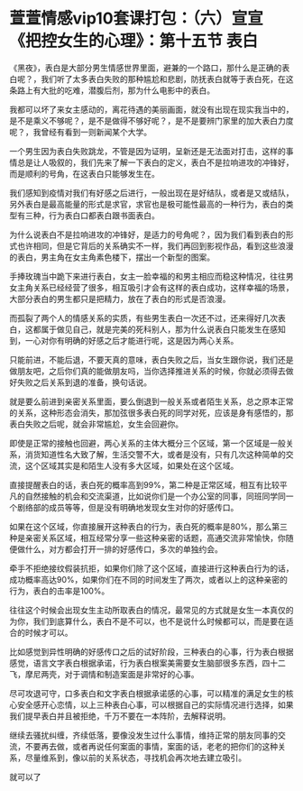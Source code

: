# 萱萱情感vip10套课打包：（六）宣宣《把控女生的心理》：第十五节 表白

《黑夜》，表白是大部分男生情感世界里面，避兼的一个路口，那什么是正确的表白呢？，我们听了太多表白失败的那种尴尬和悲剧，防抚表白就等于表白死，在这条路上有大批的吃难，潜腹后剂，那为什么电影中的表白。

我都可以坏了来女主感动的，离花待遇的美丽画面，就没有出现在现实我当中的，是不是乘义不够呢？，是不是做得不够好呢？，是不是要辨门家里的加大表白力度呢？，我曾经有看到一则新闻某个大学。

一个男生因为表白失败跳龙，不管是因为证明，呈新还是无法面对打击，这样的事情总是让人吸叙的，我们先来了解一下表白的定义，表白不是拉响进攻的冲锋好，而是顺利的号角，在这表白只能够发生在。

我们感知到疫情对我们有好感之后进行，一般出现在是好结队，或者是又或结队，另外表白是最高能量的形式是求官，求官也是极可能性最高的一种行为，表白的类型有三种，行为表白口都表白跟书面表白。

为什么说表白不是拉响进攻的冲锋好，是适力的号角呢？，因为我们看到表白的形式也许相同，但是它背后的关系确实不一样，我们再回到影视作品，看到这些浪漫的表白，男主角在女主角素色楼下，摆出一个新型的图案。

手捧玫瑰当中跪下来进行表白，女主一脸幸福的和男主相应而稳这种情况，往往男女主角关系已经经营了很多，相互吸引才会有这样的表白成功，这样幸福的场景，大部分表白的男生都只是把精力，放在了表白的形式是否浪漫。

而孤裂了两个人的情感关系的实质，有些男生表白一次还不过，还来得好几次表白，这都属于做见自己，就是完美的死科别人，那为什么说表白只能发生在感知到，一心对你有明确的好感之后才能进行呢，这是因为两心关系。

只能前进，不能后退，不要天真的意味，表白失败之后，当女生跟你说，我们还是做朋友吧，之后你们真的能做朋友吗，当你选择推进关系的时候，你就必须得去做好失败之后关系到退的准备，换句话说。

就是要么前进到亲密关系里面，要么倒退到一般关系或者陌生关系，总之原本正常的关系，这种形态会消失，那加弦很多表白死的同学对死，应该是身有感悟的，那表白失败之后呢，就会非常尴尬，女生会回避你。

即使是正常的接触也回避，两心关系的主体大概分三个区域，第一个区域是一般关系，消货知道性名大致了解，生活交警不大，或者是没有，只有几次这种简单的交流，这个区域其实是和陌生人没有多大区域，如果处在这个区域。

直接提醒表白的话，表白死的概率高到99%，第二种是正常区域，相互有比较平凡的自然接触的机会和交流渠道，比如说你们是一个办公室的同事，同班同学同一个剧络部的成员等等，但是没有明确地发现女生对你的好感传口。

如果在这个区域，你直接展开这种表白的行为，表白死的概率是80%，那么第三种是亲密关系区域，相互经常分享一些这种亲密的话题，高通交流非常愉快，你随便做什么，对方都会打开一排的好感传口，多次的单独约会。

牵手不拒绝接纹假装抗拒，如果你们除了这个区域，直接进行这种表白行为的话，成功概率高达90%，如果你们在不同的时间发生了两次，或者以上的这种亲密的行为，表白的击率是100%。

往往这个时候会出现女生主动所取表白的情况，最常见的方式就是女生一本真仅的为你，我们到底算什么，表白不是不可以，也不是说什么时候都可以，而是要在适合的时候才可以。

比如感觉到异性明确的好感传口之后的试好阶段，三种表白的心事，行为表白根据感觉，语言文字表白根据承诺，行为表白根案美需要女生脑部很多东西，四十二飞，摩尼两壳，对于调情和制造案面是非常好的心事。

尽可攻退可守，口多表白和文字表白根据承诺感的心事，可以精准的满足女生的核心安全感开心恋情，以上三种表白心事，可以根据自己的实际情况进行选择，如果我们提早表白并且被拒绝，千万不要在一本阵阶，去解释说明。

继续去骚扰纠缠，齐续低落，要像没发生过什么事情，维持正常的朋友同事的交流，不要再去做，或者再说任何案面的事情，案面的话，老老的把你们的这种关系，尽量维系到，像以前的关系状态，寻找机会再次地去建立吸引。

就可以了